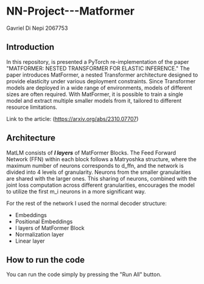 # NN-Project---Matformer
Gavriel Di Nepi 2067753
## Introduction
In this repository, is presented a PyTorch re-implementation of the paper "MATFORMER: NESTED TRANSFORMER FOR ELASTIC INFERENCE." The paper introduces MatFormer, a nested Transformer architecture designed to provide elasticity under various deployment constraints. Since Transformer models are deployed in a wide range of environments, models of different sizes are often required. With MatFormer, it is possible to train a single model and extract multiple smaller models from it, tailored to different resource limitations.

Link to the article: (https://arxiv.org/abs/2310.07707)

## Architecture
MatLM consists of ***l  layers*** of MatFormer Blocks. The Feed Forward Network (FFN) within each block follows a Matryoshka structure, where the maximum number of neurons corresponds to d_ffn, and the network is divided into 4 levels of granularity. Neurons from the smaller granularities are shared with the larger ones. This sharing of neurons, combined with the joint loss computation across different granularities, encourages the model to utilize the first m_i neurons in a more significant way.


For the rest of the network I used the normal decoder structure:
 - Embeddings
 - Positional Embeddings 
 - l layers of MatFormer Block
 - Normalization layer 
 - Linear layer
 
## How to run the code
You can run the code simply by pressing the "Run All" button.



